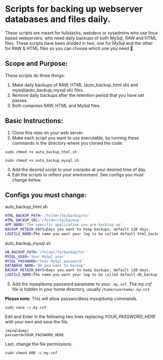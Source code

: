 # Scripts for backing up webserver databases and files daily.

These scripts are meant for fullstacks, webdevs or sysadmins who use linux based webservers; who need daily backups of both MySql, RAW and HTML files. These scripts have been divided in two, one for MySql and the other for RAW & HTML files so you can choose which one you need :smiling_face_with_three_hearts:.

## Scope and Purpose:
These scripts do three things:
1. Make daily backups of RAW, HTML (auto_backup_html.sh) and mysql(auto_backup_mysql.sh) files.
2. Remove daily backups after the retention period that you have set passes.
3. Both compress RAW, HTML and MySql files.

## Basic Instructions:
1. Clone this repo on your web server.
2. Make each script you want to use executable, by running these commands in the directory where you cloned the code:

`sudo chmod +x auto_backup_html.sh`

`sudo chmod +x auto_backup_mysql.sh`

3. Add the desired script to your cronjobs at your desired time of day.
4. Edit the scripts to reflect your environment. See configs you must change below.

## Configs you must change:
auto_backup_html.sh
```bash
HTML_BACKUP_PATH='/folder/to/backup/to'
HTML_BACKUP_SRC='/folder/to/backup'
APP_NAME='The specific application you are backing up'
BACKUP_RETAIN_DAYS=Days you want to keep backups, default 120 days.
LOGFILE_NAME=The name you want your log to be called default html_backup_log
```

auto_backup_mysql.sh
```bash
DB_BACKUP_PATH='/folder/to/backup/to'
MYSQL_USER='Your MySql user'
MYSQL_PASSWORD='Your MySql password'
DATABASE_NAME='Db you want to backup'
BACKUP_RETAIN_DAYS=Days you want to keep backups, default 120 days.
LOGFILE_NAME=The name you want your log to be called default db_backup_log
```
5. Add the mysqldump password paramater to your `.my.cnf`. 
The *my.cnf* file is hidden in your home directory, usually `/home/username/.my.cnf`. 

**Please note:** This will allow passwordless mysqldump commands.
```config
sudo nano ~/.my.cnf
```
Edit and Enter in the following two lines replacing *YOUR_PASSWORD_HERE* with your own and save the file.
```config
[mysqldump]
password=YOUR_PASSWORD_HERE
```
Last, change the file permissions.
```config
sudo chmod 600 ~/.my.cnf
```
